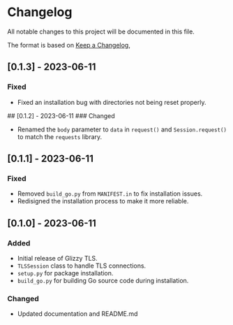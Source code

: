 # Changelog

All notable changes to this project will be documented in this file.

The format is based on [Keep a Changelog](https://keepachangelog.com/en/1.0.0/),

## [0.1.3] - 2023-06-11
### Fixed
- Fixed an installation bug with directories not being reset properly.

## [0.1.2] - 2023-06-11
### Changed
- Renamed the `body` parameter to `data` in `request()` and `Session.request()` to match the `requests` library.

## [0.1.1] - 2023-06-11
### Fixed
- Removed `build_go.py` from `MANIFEST.in` to fix installation issues.
- Redisigned the installation process to make it more reliable.

## [0.1.0] - 2023-06-11
### Added
- Initial release of Glizzy TLS.
- `TLSSession` class to handle TLS connections.
- `setup.py` for package installation.
- `build_go.py` for building Go source code during installation.

### Changed
- Updated documentation and README.md
